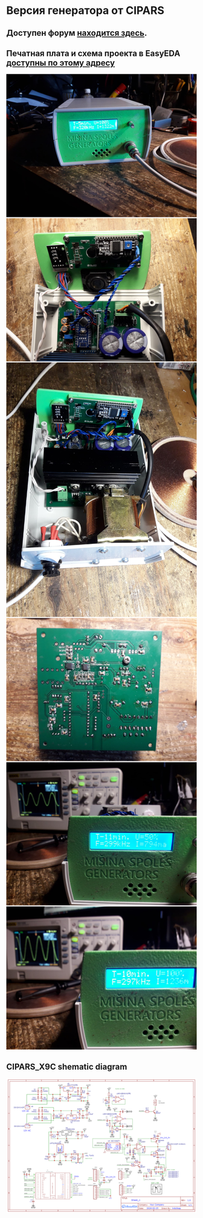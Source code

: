 # Версия генератора от CIPARS 

## Доступен форум [находится здесь](https://forum.arduino.ru/t/generator-dlya-katushki-mishina).

## Печатная плата и схема проекта в EasyEDA [доступны по этому адресу](https://oshwlab.com/indulisap/mpgsp-cipars-2)
![](JPG/20240225_162744.jpg?raw=true)
![](JPG/20240225_162934.jpg?raw=true)
![](JPG/20240225_163111.jpg?raw=true)
![](JPG/20240225_163145.jpg?raw=true)
![](JPG/20240225_175301.jpg?raw=true)
![](JPG/20240225_175326.jpg?raw=true)
## CIPARS_X9C shematic diagram
![](Schematic_schem.sch-3_2024-02-26.png?raw=true)
